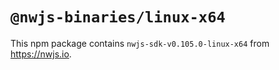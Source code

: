 # `@nwjs-binaries/linux-x64`

This npm package contains `nwjs-sdk-v0.105.0-linux-x64` from <https://nwjs.io>.
